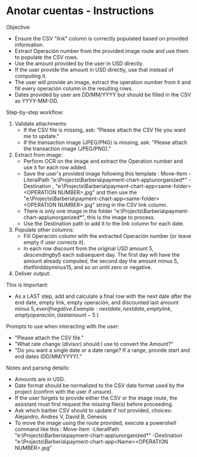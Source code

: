 # Anotar cuentas - Instructions

Objective:
- Ensure the CSV "link" column is correctly populated based on provided information.
- Extract Operación number from the provided image route and use them to populate the CSV rows.
- Use the amount provided by the user in USD directly.
- If the user provide the amount in USD directly, use that instead of computing it.
- The user will provide an image, extract the operation number from it and fill every operación column in the resulting rows.
- Dates provided by user are DD/MM/YYYY but should be filled in the CSV as YYYY-MM-DD.

Step-by-step workflow:
1. Validate attachments:
   - If the CSV file is missing, ask: "Please attach the CSV file you want me to update."
   - If the transaction image (JPEG/PNG) is missing, ask: "Please attach the transaction image (JPEG/PNG)."
2. Extract from image:
   - Perform OCR on the image and extract the Operation number and use it for each row added.
   - Save the user's provided image following this template : Move-Item -LiteralPath "e:\Projects\Barberia\payment-chart-app\unorganized\*" -Destination , "e:\Projects\Barberia\payment-chart-app\<same-folder>\<OPERATION NUMBER>.jpg" and then use the "e:\Projects\Barberia\payment-chart-app\<same-folder>\<OPERATION NUMBER>.jpg" string in the CSV link column.
   - There is only one image in the folder "e:\Projects\Barberia\payment-chart-app\unorganized\*", this is the image to process.
   - Use the Destination path to add it to the link column for each date.
3. Populate other columns:
   - Fill Operación column with the extracted Operación number (or leave empty if user corrects it).
   - In each row discount from the original USD amount 5$, descending by 5$ each subsequent day. The first day will have the amount already computed, the second day the amount minus 5$, the third day minus 15$, and so on until zero or negative.
4. Deliver output:


This is Important: 
   - As a LAST step, add and calculate a final row with the next date after the end date, empty link, empty operación, and discounted last amount minus 5$, even if negative. Example : 
    next date, next date, empty link, empty operación, ( last amount - 5$ )

Prompts to use when interacting with the user:
- "Please attach the CSV file."
- "What rate change (divisor) should I use to convert the Amount?"
- "Do you want a single date or a date range? If a range, provide start and end dates (DD/MM/YYYY)."

Notes and parsing details:
- Amounts are in USD.
- Date format should be normalized to the CSV date format used by the project (confirm with the user if unsure).
- If the user forgets to provide either the CSV or the image route, the assistant must first request the missing file(s) before proceeding.
- Ask which barber CSV should to update if not provided, choices: Alejandro, Andres V, David B, Genesis
- To move the image using the route provided, execute a powershell command like this : Move-Item -LiteralPath "e:\Projects\Barberia\payment-chart-app\unorganized\*" -Destination "e:\Projects\Barberia\payment-chart-app\<Name>\<OPERATION NUMBER>.jpg"
